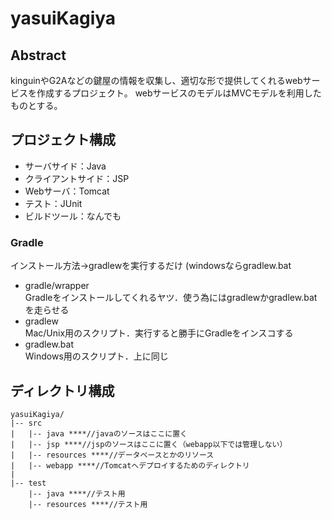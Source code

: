 # yasuiKagiya
## Abstract
kinguinやG2Aなどの鍵屋の情報を収集し、適切な形で提供してくれるwebサービスを作成するプロジェクト。
webサービスのモデルはMVCモデルを利用したものとする。

## プロジェクト構成
- サーバサイド：Java
- クライアントサイド：JSP
- Webサーバ：Tomcat
- テスト：JUnit
- ビルドツール：なんでも

### Gradle
インストール方法→gradlewを実行するだけ (windowsならgradlew.bat
- gradle/wrapper  
Gradleをインストールしてくれるヤツ．使う為にはgradlewかgradlew.batを走らせる
- gradlew  
Mac/Unix用のスクリプト．実行すると勝手にGradleをインスコする
- gradlew.bat  
Windows用のスクリプト．上に同じ  
## ディレクトリ構成

```
yasuiKagiya/
|-- src
|   |-- java ****//javaのソースはここに置く
|   |-- jsp ****//jspのソースはここに置く（webapp以下では管理しない）
|   |-- resources ****//データベースとかのリソース
|   |-- webapp ****//Tomcatへデプロイするためのディレクトリ
|
|-- test
    |-- java ****//テスト用
    |-- resources ****//テスト用
```